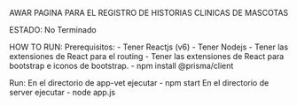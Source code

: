 AWAR 
PAGINA PARA EL REGISTRO DE HISTORIAS CLINICAS DE MASCOTAS

ESTADO: No Terminado

HOW TO RUN:
Prerequisitos:
    - Tener Reactjs (v6)
    - Tener Nodejs 
    - Tener las extensiones de React para el routing
    - Tener las extensiones de React para bootstrap e iconos de bootstrap.
    - npm install @prisma/client

Run:
En el directorio de app-vet ejecutar
    - npm start
En el directorio de server ejecutar
    - node app.js

